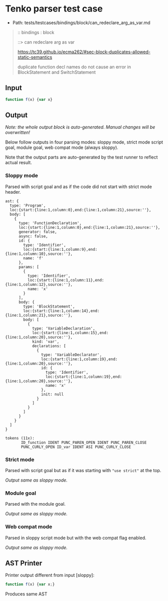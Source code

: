 # Tenko parser test case

- Path: tests/testcases/bindings/block/can_redeclare_arg_as_var.md

> :: bindings : block
>
> ::> can redeclare arg as var
> 
> https://tc39.github.io/ecma262/#sec-block-duplicates-allowed-static-semantics
> 
> duplicate function decl names do not cause an error in BlockStatement and SwitchStatement

## Input

`````js
function f(x) {var x}
`````

## Output

_Note: the whole output block is auto-generated. Manual changes will be overwritten!_

Below follow outputs in four parsing modes: sloppy mode, strict mode script goal, module goal, web compat mode (always sloppy).

Note that the output parts are auto-generated by the test runner to reflect actual result.

### Sloppy mode

Parsed with script goal and as if the code did not start with strict mode header.

`````
ast: {
  type: 'Program',
  loc:{start:{line:1,column:0},end:{line:1,column:21},source:''},
  body: [
    {
      type: 'FunctionDeclaration',
      loc:{start:{line:1,column:0},end:{line:1,column:21},source:''},
      generator: false,
      async: false,
      id: {
        type: 'Identifier',
        loc:{start:{line:1,column:9},end:{line:1,column:10},source:''},
        name: 'f'
      },
      params: [
        {
          type: 'Identifier',
          loc:{start:{line:1,column:11},end:{line:1,column:12},source:''},
          name: 'x'
        }
      ],
      body: {
        type: 'BlockStatement',
        loc:{start:{line:1,column:14},end:{line:1,column:21},source:''},
        body: [
          {
            type: 'VariableDeclaration',
            loc:{start:{line:1,column:15},end:{line:1,column:20},source:''},
            kind: 'var',
            declarations: [
              {
                type: 'VariableDeclarator',
                loc:{start:{line:1,column:19},end:{line:1,column:20},source:''},
                id: {
                  type: 'Identifier',
                  loc:{start:{line:1,column:19},end:{line:1,column:20},source:''},
                  name: 'x'
                },
                init: null
              }
            ]
          }
        ]
      }
    }
  ]
}

tokens (11x):
       ID_function IDENT PUNC_PAREN_OPEN IDENT PUNC_PAREN_CLOSE
       PUNC_CURLY_OPEN ID_var IDENT ASI PUNC_CURLY_CLOSE
`````

### Strict mode

Parsed with script goal but as if it was starting with `"use strict"` at the top.

_Output same as sloppy mode._

### Module goal

Parsed with the module goal.

_Output same as sloppy mode._

### Web compat mode

Parsed in sloppy script mode but with the web compat flag enabled.

_Output same as sloppy mode._

## AST Printer

Printer output different from input [sloppy]:

````js
function f(x) {var x;}
````

Produces same AST
